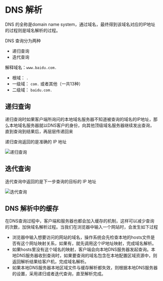 # DNS 解析

DNS 的全称是domain name system，通过域名，最终得到该域名对应的IP地址的过程则是域名解析的过程。

DNS 查询分为两种

* 递归查询
* 迭代查询

解释域名：`www.baidu.com.`

* 根域： `.`
* 一级域： `com.` 或者其他（一共13种）
* 二级域： `baidu.com.`

## 递归查询

递归查询时如果客户端所询问的本地域名服务器不知道被查询的域名的IP地址，那么本地域名服务器就以DNS客户的身份，向其他顶级域名服务器继续发出查询，直到查询到结果后，再层层传递回来

递归查询返回的是准确的 IP 地址

![递归查询](https://user-gold-cdn.xitu.io/2018/5/27/1639fd992859d5f1?imageView2/0/w/1280/h/960/format/webp/ignore-error/1)

## 迭代查询

迭代查询中返回的是下一步查询的目标的 IP 地址

![迭代查询](https://user-gold-cdn.xitu.io/2018/5/27/1639fdb27f876e0d?imageView2/0/w/1280/h/960/format/webp/ignore-error/1)

## DNS 解析中的缓存

在DNS查询过程中，客户端和服务器也都会加入缓存的机制，这样可以减少查询的次数，加快域名解析过程。当我们在浏览器中输入一个网站时，会发生如下过程

* 浏览器中输入想要访问的网站的域名，操作系统会先检查本地的hosts文件是否有这个网址映射关系，如果有，就先调用这个IP地址映射，完成域名解析。
* 如果hosts里没有这个域名的映射，客户端会向本地DNS服务器发起查询。本地DNS服务器收到查询时，如果要查询的域名包含在本地配置区域资源中，则返回解析结果给客户机，完成域名解析。
* 如果本地DNS服务器本地区域文件与缓存解析都失效，则根据本地DNS服务器的设置，采用递归或者迭代查询，直至解析完成。
